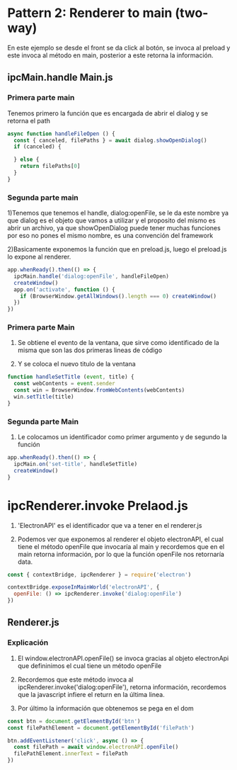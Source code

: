 # Pattern 2: Renderer to main (two-way)

En este ejemplo se desde el front se da click al botón, se invoca al preload y este invoca al método en main, posterior a este retorna la información. 

## ipcMain.handle  Main.js
### Primera parte main
Tenemos primero la función que es encargada de abrir el dialog y se retorna el path

```Javascript
async function handleFileOpen () {
  const { canceled, filePaths } = await dialog.showOpenDialog()
  if (canceled) {

  } else {
    return filePaths[0]
  }
}

```
### Segunda parte main
1)Tenemos que tenemos el handle, dialog:openFile, se le da este nombre ya que dialog es el objeto que vamos a utilizar y el proposito del mismo es abrir un archivo, ya que showOpenDialog puede tener muchas funciones por eso no pones el mismo nombre, es una convención del framework
 
2)Basicamente exponemos la función que en preload.js, luego el preload.js lo expone al renderer.

```Javascript
app.whenReady().then(() => {
  ipcMain.handle('dialog:openFile', handleFileOpen)
  createWindow()
  app.on('activate', function () {
    if (BrowserWindow.getAllWindows().length === 0) createWindow()
  })
})
```
### Primera parte Main 

1) Se obtiene el evento de la ventana, que sirve como identificado de la misma que son las dos primeras lineas de código 

2) Y se coloca el nuevo titulo de la ventana

```Javascript
function handleSetTitle (event, title) {
  const webContents = event.sender
  const win = BrowserWindow.fromWebContents(webContents)
  win.setTitle(title)
}
```

### Segunda parte Main 

1) Le colocamos un identificador como primer argumento y de segundo la función

```Javascript
app.whenReady().then(() => {
  ipcMain.on('set-title', handleSetTitle)
  createWindow()
}
```

# ipcRenderer.invoke Prelaod.js

1) 'ElectronAPI' es el identificador que va a tener en el renderer.js

2) Podemos ver que exponemos al renderer el objeto electronAPI, el cual tiene el método openFile que invocaría al main y recordemos que en el main retorna información, por lo que la función openFile nos retornaría data.

```Javascript
const { contextBridge, ipcRenderer } = require('electron')

contextBridge.exposeInMainWorld('electronAPI', {
  openFile: () => ipcRenderer.invoke('dialog:openFile')
})
```

## Renderer.js
### Explicación 

1) El window.electronAPI.openFile() se invoca gracias al objeto electronApi que defininimos el cual tiene un método openFile

2) Recordemos que este método invoca al ipcRenderer.invoke('dialog:openFile'), retorna información, recordemos que la javascript infiere el return en la última linea.

3) Por último la información que obtenemos se pega en el dom

```Javascript
const btn = document.getElementById('btn')
const filePathElement = document.getElementById('filePath')

btn.addEventListener('click', async () => {
  const filePath = await window.electronAPI.openFile()
  filePathElement.innerText = filePath
})
```